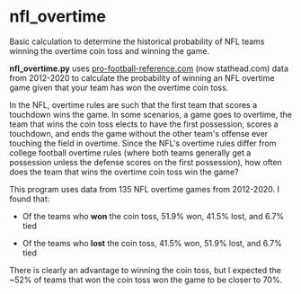 # nfl_overtime
Basic calculation to determine the historical probability of NFL teams winning the overtime coin toss and winning the game.

**nfl_overtime.py** uses [pro-football-reference.com](https://www.pro-football-reference.com/) (now stathead.com) data from 2012-2020 to calculate the probability of winning an NFL overtime game given that your team has won the overtime coin toss.

In the NFL, overtime rules are such that the first team that scores a touchdown wins the game. In some scenarios, a game goes to overtime, the team that wins the coin toss elects to have the first possession, scores a touchdown, and ends the game without the other team's offense ever touching the field in overtime. Since the NFL's overtime rules differ from college football overtime rules (where both teams generally get a possession unless the defense scores on the first possession), how often does the team that wins the overtime coin toss win the game?

This program uses data from 135 NFL overtime games from 2012-2020. I found that:

* Of the teams who **won** the coin toss, 51.9% won, 41.5% lost, and 6.7% tied

* Of the teams who **lost** the coin toss, 41.5% won, 51.9% lost, and 6.7% tied

There is clearly an advantage to winning the coin toss, but I expected the ~52% of teams that won the coin toss won the game to be closer to 70%.
